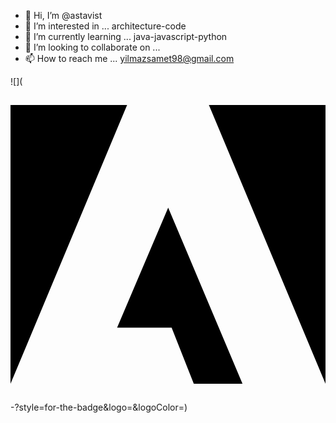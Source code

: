 - 👋 Hi, I’m @astavist
- 👀 I’m interested in ... architecture-code
- 🌱 I’m currently learning ... java-javascript-python
- 💞️ I’m looking to collaborate on ...
- 📫 How to reach me ... yilmazsamet98@gmail.com

![<Badge Name>](<svg role="img" viewBox="0 0 24 24" xmlns="http://www.w3.org/2000/svg"><title>Adobe</title><path d="M13.966 22.624l-1.69-4.281H8.122l3.892-9.144 5.662 13.425zM8.884 1.376H0v21.248zm15.116 0h-8.884L24 22.624Z"/></svg><Badge Text>-<Background Color>?style=for-the-badge&logo=<Icon Name>&logoColor=<Logo Color>)

<!---
astavist/astavist is a ✨ special ✨ repository because its `README.md` (this file) appears on your GitHub profile.
You can click the Preview link to take a look at your changes.
--->
